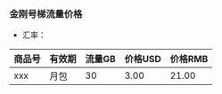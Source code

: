 ### 金刚号梯流量价格

- 汇率：

|商品号|有效期|流量GB|价格USD|价格RMB|
|------| ------| ------| ------| ------|
|xxx|月包|30|3.00|21.00|
